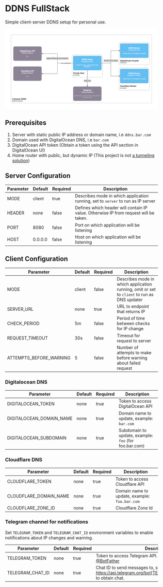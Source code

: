 # DDNS FullStack

Simple client-server DDNS setup for personal use.

![Diagram](./docs/Fullstack%20DDNS.png)

## Prerequisites

1. Server with static public IP address or domain name, i.e `ddns.bar.com`
2. Domain used with DigitalOcean DNS, i.e `bar.com`
3. DigitalOcean API token (Obtain a token using the API section in DigitalOcean UI)
4. Home router with public, but dynamic IP (This project is not [a tunneling solution](https://github.com/anderspitman/awesome-tunneling))

## Server Configuration

| Parameter | Default | Required | Description                                                                          |
|-----------|---------|----------|--------------------------------------------------------------------------------------|
| MODE      | client  | true     | Describes mode in which application running, set to `server` to run as IP server     |
| HEADER    | none    | false    | Defines which header will contain IP value. Otherwise IP from request will be taken. |
| PORT      | 8080    | false    | Port on which application will be listening                                          |
| HOST      | 0.0.0.0 | false    | Host on which application will be listening                                          |

## Client Configuration

| Parameter               | Default | Required | Description                                                                                |
|-------------------------|---------|----------|--------------------------------------------------------------------------------------------|
| MODE                    | client  | false    | Describes mode in which application running, omit or set to `client` to run as DNS updater |
| SERVER_URL              | none    | true     | URL to endpoint that returns IP                                                            |
| CHECK_PERIOD            | 5m      | false    | Period of time between checks for IP change                                                |
| REQUEST_TIMEOUT         | 30s     | false    | Timeout for request to server                                                              |
| ATTEMPTS_BEFORE_WARNING | 5       | false    | Number of attempts to make before warning about failed request                             |

### Digitalocean DNS

| Parameter                | Default | Required | Description                                           |
|--------------------------|---------|----------|-------------------------------------------------------|
| DIGITALOCEAN_TOKEN       | none    | true     | Token to access DigitalOcean API                      |
| DIGITALOCEAN_DOMAIN_NAME | none    | true     | Domain name to update, example: `bar.com`             |
| DIGITALOCEAN_SUBDOMAIN   | none    | true     | Subdomain to update, example: `foo` (for foo.bar.com) |

### Cloudflare DNS

| Parameter              | Default | Required | Description                                   |
|------------------------|---------|----------|-----------------------------------------------|
| CLOUDFLARE_TOKEN       | none    | true     | Token to access Cloudflare API                |
| CLOUDFLARE_DOMAIN_NAME | none    | true     | Domain name to update, example: `foo.bar.com` |
| CLOUDFLARE_ZONE_ID     | none    | true     | Cloudflare Zone Id                            |

### Telegram channel for notifications

Set `TELEGRAM_TOKEN` and `TELEGRAM_CHAT_ID` environment variables to enable notifications about IP changes and warning.

| Parameter        | Default | Required | Description                                                                                                                |
|------------------|---------|----------|----------------------------------------------------------------------------------------------------------------------------|
| TELEGRAM_TOKEN   | none    | true     | Token to access Telegram API. Obtain an token using [@BotFather](https://t.me/BotFather)                                   |
| TELEGRAM_CHAT_ID | none    | true     | Chat ID to send messages to, start bot, and check https://api.telegram.org/bot[TELEGRAM_TOKEN]/getUpdates to obtain chat.  |

